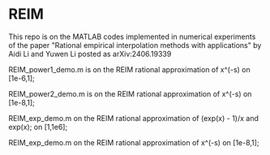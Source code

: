 # REIM
This repo is on the MATLAB codes implemented in numerical experiments of the paper "Rational empirical interpolation methods with applications" by Aidi Li and Yuwen Li posted as arXiv:2406.19339

REIM_power1_demo.m is on the REIM rational approximation of x^(-s) on [1e-6,1];

REIM_power2_demo.m is on the REIM rational approximation of x^(-s) on [1e-8,1];

REIM_exp_demo.m on the REIM rational approximation of (exp(x) - 1)/x and exp(x); on [1,1e6];

REIM_exp_demo.m on the REIM rational approximation of x^(-s) on [1e-8,1];


